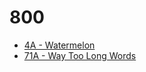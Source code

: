 # 800

+ [4A - Watermelon](https://codeforces.com/problemset/submission/4/183416332)
+ [71A - Way Too Long Words](https://codeforces.com/problemset/submission/71/183416838)